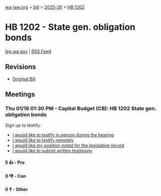 [wa-law.org](/) > [bill](/bill/) > [2025-26](/bill/2025-26/) > [HB 1202](/bill/2025-26/hb/1202/)

# HB 1202 - State gen. obligation bonds
[leg.wa.gov](https://app.leg.wa.gov/billsummary?BillNumber=1202&Year=2025&Initiative=false) | [RSS Feed](./rss.xml)

## Revisions
* [Original Bill](1/)

## Meetings
### Thu 01/16 01:30 PM - Capital Budget (CB): HB 1202 State gen. obligation bonds
Sign up to testify:
* [I would like to testify in person during the hearing](https://app.leg.wa.gov/csi/Testifier/Add?chamber=House&mId=32423&aId=161359&caId=24622&tId=1)
* [I would like to testify remotely](https://app.leg.wa.gov/csi/Testifier/Add?chamber=House&mId=32423&aId=161359&caId=24622&tId=2)
* [I would like my position noted for the legislative record](https://app.leg.wa.gov/csi/Testifier/Add?chamber=House&mId=32423&aId=161359&caId=24622&tId=3)
* [I would like to submit written testimony](https://app.leg.wa.gov/csi/Testifier/Add?chamber=House&mId=32423&aId=161359&caId=24622&tId=4)

#### 5 👍 - Pro

#### 0 👎 - Con

#### 0 ❓ - Other
